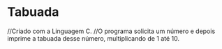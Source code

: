 # Tabuada
//Criado com a Linguagem C.
//O programa solicita um número e depois imprime a tabuada desse número, multiplicando de 1 até 10.
